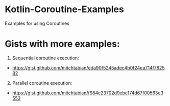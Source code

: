 # Kotlin-Coroutine-Examples
Examples for using Coroutines

# Gists with more examples:
1. Sequential coroutine execution: 
  - https://gist.github.com/mitchtabian/eda90f5245adec4b0f24ea714f782582
2. Parallel coroutine execution: 
  - https://gist.github.com/mitchtabian/f984c23702d9ebe174d67f00563e3553
